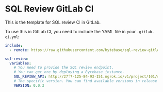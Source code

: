 # SQL Review GitLab CI

This is the template for SQL review CI in GitLab.

To use this in GitLab CI, you need to include the YAML file in your `.gitlab-ci.yml`:

```yml
include:
  - remote: https://raw.githubusercontent.com/bytebase/sql-review-gitlab-ci/main/sql-review.yml

sql-review:
  variables:
    # You need to provide the SQL review endpoint.
    # You can get one by deploying a Bytebase instance.
    SQL_REVIEW_API: http://27f7-125-84-93-151.ngrok.io/v1/project/101/sql-review
    # The specific version. You can find available versions in release page.
    VERSION: 0.0.3
```
